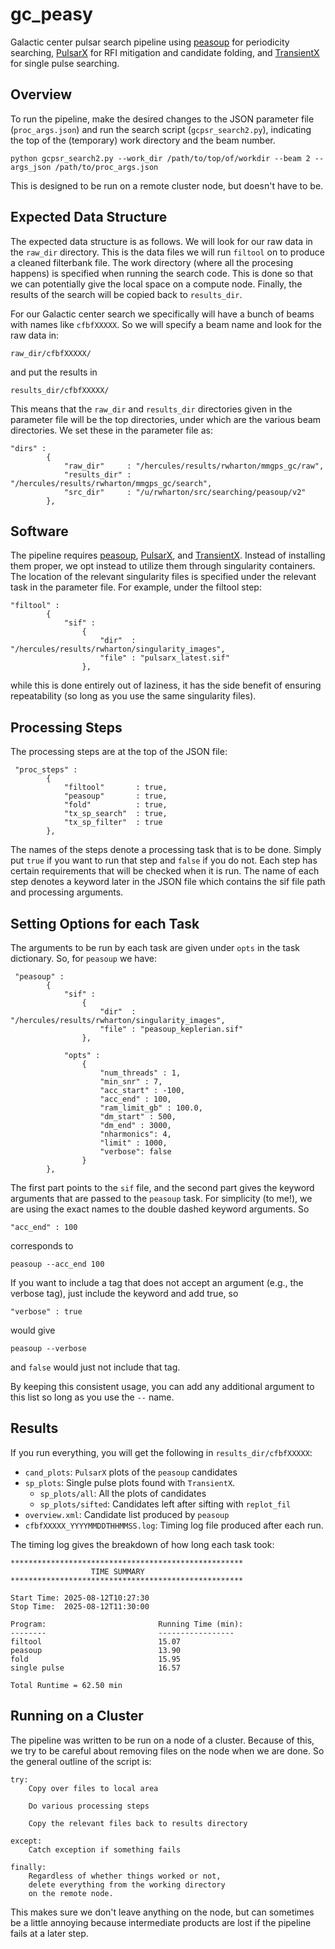 # gc_peasy
Galactic center pulsar search pipeline using 
[peasoup](https://github.com/ewanbarr/peasoup) 
for periodicity searching, 
[PulsarX](https://github.com/ypmen/PulsarX) 
for RFI mitigation and candidate folding, and 
[TransientX](https://github.com/ypmen/TransientX) 
for single pulse searching.

## Overview 
To run the pipeline, make the desired changes to the 
JSON parameter file (`proc_args.json`) and run the search 
script (`gcpsr_search2.py`), indicating the top of the 
(temporary) work directory and the beam number.

```
python gcpsr_search2.py --work_dir /path/to/top/of/workdir --beam 2 --args_json /path/to/proc_args.json
```

This is designed to be run on a remote cluster node, 
but doesn't have to be.

## Expected Data Structure
The expected data structure is as follows.  We will look
for our raw data in the `raw_dir` directory.  This is the 
data files we will run `filtool` on to produce a cleaned 
filterbank file.  The work directory (where all the procesing 
happens) is specified when running the search code.  This is 
done so that we can potentially give the local space on a 
compute node.  Finally, the results of the search will be 
copied back to `results_dir`.

For our Galactic center search we specifically will have a 
bunch of beams with names like `cfbfXXXXX`.  So we will 
specify a beam name and look for the raw data in:

```
raw_dir/cfbfXXXXX/
```

and put the results in 

```
results_dir/cfbfXXXXX/
```

This means that the `raw_dir` and `results_dir` directories 
given in the parameter file will be the top directories, under 
which are the various beam directories.  We set these in 
the parameter file as:

```
"dirs" :
        {
            "raw_dir"     : "/hercules/results/rwharton/mmgps_gc/raw",
            "results_dir" : "/hercules/results/rwharton/mmgps_gc/search",
            "src_dir"     : "/u/rwharton/src/searching/peasoup/v2"
        },
```

## Software
The pipeline requires [peasoup](https://github.com/ewanbarr/peasoup), 
[PulsarX](https://github.com/ypmen/PulsarX), and 
[TransientX](https://github.com/ypmen/TransientX). Instead of 
installing them proper, we opt instead to utilize them through 
singularity containers.  The location of the relevant singularity 
files is specified under the relevant task in the parameter file.
For example, under the filtool step:

```
"filtool" :
        {
            "sif" :
                {
                    "dir"  : "/hercules/results/rwharton/singularity_images",
                    "file" : "pulsarx_latest.sif"
                },
```

while this is done entirely out of laziness, it has the side 
benefit of ensuring repeatability (so long as you use the same 
singularity files).

## Processing Steps
The processing steps are at the top of the JSON file:

```
 "proc_steps" :
        {
            "filtool"       : true,
            "peasoup"       : true,
            "fold"          : true,
            "tx_sp_search"  : true,
            "tx_sp_filter"  : true
        },
```
The names of the steps denote a processing task that 
is to be done.  Simply put `true` if you want to run 
that step and `false` if you do not.  Each step has 
certain requirements that will be checked when it is 
run. The name of each step denotes a keyword later in 
the JSON file which contains the sif file path and 
processing arguments.


## Setting Options for each Task
The arguments to be run by each task are given 
under `opts` in the task dictionary.  So, for 
`peasoup` we have:

```
 "peasoup" :
        {
            "sif" :
                {
                    "dir"  : "/hercules/results/rwharton/singularity_images",
                    "file" : "peasoup_keplerian.sif"
                },

            "opts" :
                {
                    "num_threads" : 1,
                    "min_snr" : 7,
                    "acc_start" : -100,
                    "acc_end" : 100,
                    "ram_limit_gb" : 100.0,
                    "dm_start" : 500,
                    "dm_end" : 3000,
                    "nharmonics": 4,
                    "limit" : 1000,
                    "verbose": false
                }
        },
```

The first part points to the `sif` file, and the second 
part gives the keyword arguments that are passed to the 
`peasoup` task.  For simplicity (to me!), we are using the 
exact names to the double dashed keyword arguments.  So

```
"acc_end" : 100
```

corresponds to 

```
peasoup --acc_end 100
```

If you want to include a tag that does not accept an argument 
(e.g., the verbose tag), just include the keyword and add true, so

```
"verbose" : true
```

would give

```
peasoup --verbose
```

and `false` would just not include that tag.

By keeping this consistent usage, you can add any additional 
argument to this list so long as you use the `--` name.


## Results
If you run everything, you will get the following in `results_dir/cfbfXXXXX`:

* `cand_plots`: `PulsarX` plots of the `peasoup` candidates 
* `sp_plots`: Single pulse plots found with `TransientX`.
    * `sp_plots/all`: All the plots of candidates 
    * `sp_plots/sifted`: Candidates left after sifting with `replot_fil`
* `overview.xml`: Candidate list produced by `peasoup`
* `cfbfXXXXX_YYYYMMDDTHHMMSS.log`: Timing log file produced after each run.

The timing log gives the breakdown of how long each task took:

```
****************************************************
                  TIME SUMMARY
****************************************************

Start Time: 2025-08-12T10:27:30
Stop Time:  2025-08-12T11:30:00

Program:                         Running Time (min):
--------                         -----------------
filtool                          15.07
peasoup                          13.90
fold                             15.95
single pulse                     16.57

Total Runtime = 62.50 min
```

## Running on a Cluster
The pipeline was written to be run on a node of a cluster. Because 
of this, we try to be careful about removing files on the node when
we are done.  So the general outline of the script is:

```
try:
    Copy over files to local area

    Do various processing steps 

    Copy the relevant files back to results directory 

except: 
    Catch exception if something fails

finally:
    Regardless of whether things worked or not, 
    delete everything from the working directory 
    on the remote node.
```

This makes sure we don't leave anything on the node, but can sometimes 
be a little annoying because intermediate products are lost if the 
pipeline fails at a later step.
